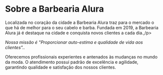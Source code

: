 <h1>Sobre a Barbearia Alura</h1>
<p>Localizada no coração da cidade a<stronge> Barbearia Alura</stronge> traz para o mercado o que há de melhor para o seu cabelo e barba. Fundada em 2019, a Barbearia Alura já é destaque na cidade e conquista novos clientes a cada dia.,/p>
<p><em>Nossa missão é<stronge> "Proporcionar auto-estima e qualidade de vida aos clientes".</strong>.</em></p>
<p>Oferecemos profissionais experientes e antenados às mudanças no mundo da moda. O atendimento possui padrão de excelência e agilidade, garantindo qualidade e satisfação dos nossos clientes.
